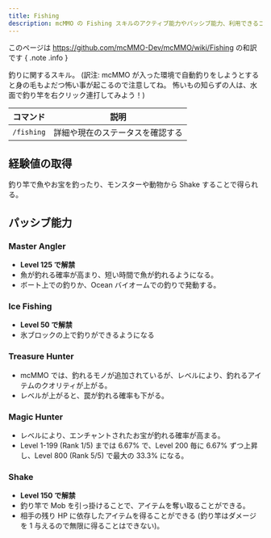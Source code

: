 ```yaml
---
title: Fishing
description: mcMMO の Fishing スキルのアクティブ能力やパッシブ能力、利用できるコマンドについて解説します
---
```


このページは <https://github.com/mcMMO-Dev/mcMMO/wiki/Fishing> の和訳です
{ .note .info }

釣りに関するスキル。
(訳注: mcMMO が入った環境で自動釣りをしようとすると身の毛もよだつ怖い事が起こるので注意してね。
怖いもの知らずの人は、水面で釣り竿を右クリック連打してみよう！)

|コマンド|説明|
|:------:|:--:|
|`/fishing`|詳細や現在のステータスを確認する|

## 経験値の取得

釣り竿で魚やお宝を釣ったり、モンスターや動物から Shake することで得られる。

## パッシブ能力

### Master Angler
  * **Level 125 で解禁**
  * 魚が釣れる確率が高まり、短い時間で魚が釣れるようになる。
  * ボート上での釣りか、Ocean バイオームでの釣りで発動する。

### Ice Fishing
  * **Level 50 で解禁**
  * 氷ブロックの上で釣りができるようになる


### Treasure Hunter
  * mcMMO では、釣れるモノが追加されているが、レベルにより、釣れるアイテムのクオリティが上がる。
  * レベルが上がると、罠が釣れる確率も下がる。

### Magic Hunter
  * レベルにより、エンチャントされたお宝が釣れる確率が高まる。
  * Level 1-199 (Rank 1/5) までは 6.67% で、Level 200 毎に 6.67% ずつ上昇し、Level 800 (Rank 5/5) で最大の 33.3% になる。

### Shake
  * **Level 150 で解禁**
  * 釣り竿で Mob を引っ掛けることで、アイテムを奪い取ることができる。
  * 相手の残り HP に依存したアイテムを得ることができる (釣り竿はダメージを 1 与えるので無限に得ることはできない)。

